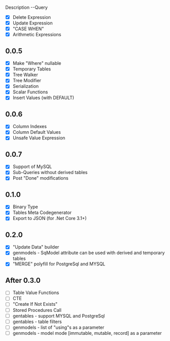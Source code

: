 ﻿Description
--Query
- [x] Delete Expression
- [x] Update Expression
- [x] "CASE WHEN"
- [x] Arithmetic Expressions
## 0.0.5
- [x] Make "Where" nullable
- [x] Temporary Tables
- [x] Tree Walker
- [x] Tree Modifier
- [x] Serialization
- [x] Scalar Functions
- [x] Insert Values (with DEFAULT)
## 0.0.6
- [x] Column Indexes
- [x] Column Default Values
- [x] Unsafe Value Expression
## 0.0.7
- [x] Support of MySQL
- [x] Sub-Queries without derived tables
- [x] Post "Done" modifications
## 0.1.0
- [x] Binary Type
- [x] Tables Meta Codegenerator
- [x] Export to JSON (for .Net Core 3.1+)
## 0.2.0
- [x] "Update Data" builder
- [x] genmodels - SqModel attribute can be used with derived and temporary tables
- [x] "MERGE" polyfill for PostgreSql and MYSQL
## After 0.3.0
- [ ] Table Value Functions
- [ ] CTE
- [ ] "Create If Not Exists"
- [ ] Stored Procedures Call
- [ ] gentables - support MYSQL and PostgreSql
- [ ] gentables - table filters
- [ ] genmodels - list of "using"s as a parameter
- [ ] genmodels - model mode [immutable, mutable, record] as a parameter 
